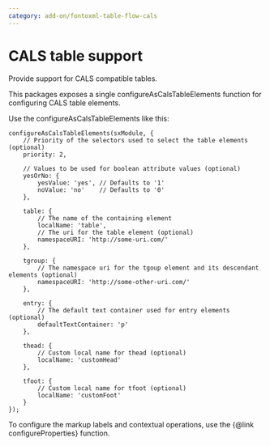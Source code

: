 ```yaml
---
category: add-on/fontoxml-table-flow-cals
---
```


# CALS table support

Provide support for CALS compatible tables.

This packages exposes a single configureAsCalsTableElements function for configuring CALS table elements.

Use the configureAsCalsTableElements like this:

```
configureAsCalsTableElements(sxModule, {
	// Priority of the selectors used to select the table elements (optional)
	priority: 2,

	// Values to be used for boolean attribute values (optional)
	yesOrNo: {
		yesValue: 'yes', // Defaults to '1'
		noValue: 'no'    // Defaults to '0'
	},

	table: {
		// The name of the containing element
		localName: 'table',
		// The uri for the table element (optional)
		namespaceURI: 'http://some-uri.com/'
	},

	tgroup: {
		// The namespace uri for the tgoup element and its descendant elements (optional)
		namespaceURI: 'http://some-other-uri.com/'
	},

	entry: {
		// The default text container used for entry elements (optional)
		defaultTextContainer: 'p'
	},

	thead: {
		// Custom local name for thead (optional)
		localName: 'customHead'
	},

	tfoot: {
		// Custom local name for tfoot (optional)
		localName: 'customFoot'
	}
});
```

To configure the markup labels and contextual operations, use the {@link configureProperties} function.

